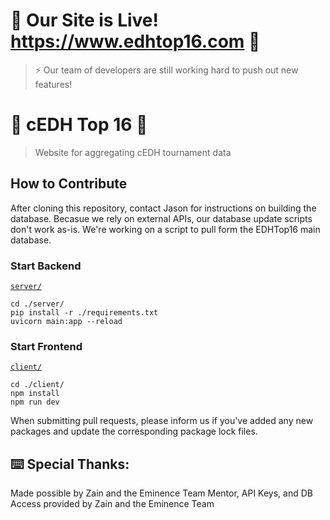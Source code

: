 # 🚀 Our Site is Live! https://www.edhtop16.com 🚀

> ⚡ Our team of developers are still working hard to push out new features!

# 🌸 cEDH Top 16 🌸

> Website for aggregating cEDH tournament data

## How to Contribute
After cloning this repository, contact Jason for instructions on building the database. Becasue we rely on external APIs, our database update scripts don't work as-is. We're working on a script to pull form the EDHTop16 main database.

### Start Backend
[`server/`](/server/)
```
cd ./server/
pip install -r ./requirements.txt
uvicorn main:app --reload
```

### Start Frontend
[`client/`](/client/)
```
cd ./client/
npm install
npm run dev
```

When submitting pull requests, please inform us if you've added any new packages and update the corresponding package lock files.

## ⌨️ Special Thanks:
Made possible by Zain and the Eminence Team
Mentor, API Keys, and DB Access provided by Zain and the Eminence Team
